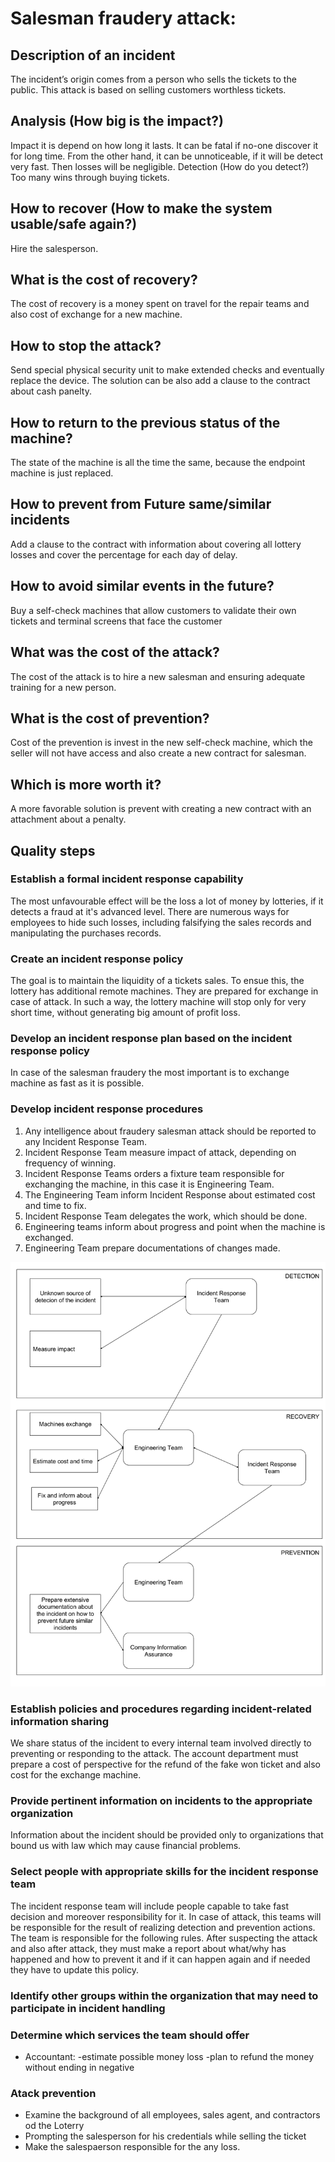 # Salesman fraudery attack:
## Description of an incident
The incident’s origin comes from a person who sells the tickets to the public. This attack is based on selling customers worthless tickets.
## Analysis (How big is the impact?)
Impact it is depend on how long it lasts. It can be fatal if no-one discover it for long time. From the other hand, it can be unnoticeable, if it will be detect very fast. Then losses will be negligible.
Detection (How do you detect?)
Too many wins through buying tickets.
## How to recover (How to make the system usable/safe again?)
Hire the salesperson.
## What is the cost of recovery?
The cost of recovery is a money spent on travel for the repair teams and also cost of exchange for a new machine.
## How to stop the attack?
Send special physical security unit to make extended checks and eventually replace the device.
The solution can be also add a clause to the contract about cash panelty.
## How to return to the previous status of the machine?
The state of the machine is all the time the same, because the endpoint machine is just replaced.
## How to prevent from Future same/similar incidents
Add a clause to the contract with information about covering all lottery losses and cover the percentage for each day of delay.
## How to avoid similar events in the future?
Buy a self-check machines that allow customers to validate their own tickets and terminal screens that face the customer
## What was the cost of the attack?
The cost of the attack is to hire a new salesman and ensuring adequate training for a new person.
## What is the cost of prevention?
Cost of the prevention is invest in the new self-check machine, which the seller will not have access and also create a new contract for salesman.
## Which is more worth it?
A more favorable solution is prevent with creating a new contract with an attachment about a penalty.

## Quality steps

### Establish a formal incident response capability
The most unfavourable effect will be the loss a lot of money by lotteries, if it detects a fraud at it's advanced level.
There are numerous ways for employees to hide such losses, including falsifying the sales records and manipulating the purchases records.

### Create an incident response policy
The goal is to maintain the liquidity of a tickets sales. To ensue this, the lottery has additional
remote machines. They are prepared for exchange in case of attack. In such a way, the lottery machine will stop only for very short time, without generating big amount of profit loss.

### Develop an incident response plan based on the incident response policy
In case of the salesman fraudery the most important is to exchange machine as fast as it is possible. 

### Develop incident response procedures
1. Any intelligence about fraudery salesman attack should be reported to any Incident Response Team.
2. Incident Response Team measure impact of attack, depending on frequency of winning.  
3. Incident Response Teams orders a fixture team responsible for exchanging the machine, in this case it is
Engineering Team.
4. The Engineering Team inform Incident Response about estimated cost and time to fix.
5. Incident Response Team delegates the work, which should be done.
6. Engineering teams inform about progress and point when the machine is exchanged.
7. Engineering Team prepare documentations of changes made.

![Simple scheme of the SALESMAN FRAUDERY ATTACK](https://raw.githubusercontent.com/CandOpSec/IncidentResponsePlan/master/docs/attacks/salesmanFraudery/assets/SALESMANFRAUDERY-SCHEME.png)

### Establish policies and procedures regarding incident-related information sharing
We share status of the incident to every internal team involved directly to preventing or responding to the attack.
The account department must prepare a cost of perspective for the refund of the fake won ticket and also cost for the exchange machine.

### Provide pertinent information on incidents to the appropriate organization
Information about the incident should be provided only to organizations that bound us with law which may cause financial problems.

### Select people with appropriate skills for the incident response team
The incident response team will include people capable to take fast decision and moreover responsibility for it. In case of attack, this teams
will be responsible for the result of realizing detection and prevention actions.
The team is responsible for the following rules. After suspecting the attack and also after attack, they must make a report about what/why has happened and how to prevent it 
and if it can happen again and if needed they have to update this policy.

### Identify other groups within the organization that may need to participate in incident handling

### Determine which services the team should offer
- Accountant:
  -estimate possible money loss
  -plan to refund the money without ending in negative

### Atack prevention
* Examine the background of all employees, sales agent, and contractors od the Loterry
* Prompting the salesperson for his credentials while selling the ticket
* Make the salespaerson responsible for the any loss.


